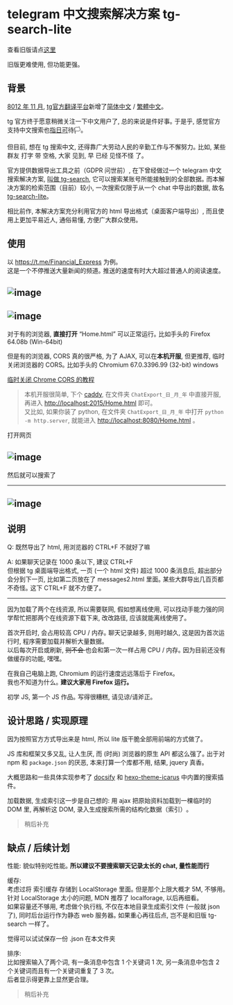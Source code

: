 # telegram 中文搜索解决方案 tg-search-lite 

查看旧版请点[这里](https://github.com/cxumol/tg-search/tree/master)

旧版更难使用, 但功能更强｡ 

## 背景

[8012 年 11 月](https://t.me/zh_CN/476), [tg官方翻译平台](https://translations.telegram.org/)新增了[简体中文](https://translations.telegram.org/zh-hans/) / [繁體中文](https://translations.telegram.org/zh-hant/)｡ 

tg 官方终于愿意稍微关注一下中文用户了, 总的来说是件好事｡ 于是乎, 感觉官方支持中文搜索也[指](https://i.jpg.dog/img/9550032bc2aa530fe04bdffafd4c47eb.jpg)[日](https://a.photo/images/2018/11/12/20181013225313_60687.jpg)[可](https://i.jpg.dog/img/8a94e5be988359f6a61e357345b85ee3.jpg)待🏳️｡ 

但目前, 想在 tg 搜索中文, 还得靠广大劳动人民的辛勤工作与不懈努力｡ 比如, 某些 群友 打字 带 空格, 大家 见到, 早 已经 见怪不怪 了｡ 

官方提供数据导出工具之前（GDPR 问世前）, 在下曾经做过一个 telegram 中文搜索解决方案,  [叫做 tg-search](https://github.com/cxumol/tg-search/blob/master/README.md),  它可以搜索某账号所能接触到的全部数据｡  而本解决方案的检索范围（目前）较小, 一次搜索仅限于从一个 chat 中导出的数据, 故名 [tg-search-lite](https://github.com/cxumol/tg-search/blob/lite/README.md)｡ 

相比前作, 本解决方案充分利用官方的 html 导出格式（桌面客户端导出）, 而且使用上更加平易近人, 通俗易懂, 方便广大群众使用｡ 

## 使用

以 <https://t.me/Financial_Express> 为例｡   
这是一个不停推送大量新闻的频道｡ 推送的速度有时大大超过普通人的阅读速度｡ 

![image](https://user-images.githubusercontent.com/8279655/48327046-781f5b00-e5f1-11e8-80c0-e4c157a512f1.png)
---
![image](https://user-images.githubusercontent.com/8279655/48326474-6daf9200-e5ee-11e8-8480-56a05897c564.png)
---
对于有的浏览器,  **直接打开** “Home.html” 可以正常运行｡ 比如手头的 Firefox 64.08b (Win-64bit)

但是有的浏览器,  CORS 真的很严格,  为了 AJAX,  可以在**本机开服**, 但更推荐, 临时关闭浏览器的 CORS｡ 比如手头的 Chromium 67.0.3396.99 (32-bit) windows

[临时关闭 Chrome CORS 的教程](https://github.com/zhongxia245/blog/issues/28)

> 本机开服很简单, 下个 [caddy](https://caddyserver.com/), 在文件夹 `ChatExport_日_月_年` 中直接开服,   再进入 <http://localhost:2015/Home.html> 即可｡   
> 又比如,  如果你装了 python,  在文件夹 `ChatExport_日_月_年` 中打开 `python -m http.server`, 就能进入 <http://localhost:8080/Home.html> ｡ 



打开网页

![image](https://user-images.githubusercontent.com/8279655/48327383-3d1e2700-e5f3-11e8-81c8-da6c8cd8ac23.png)
---

然后就可以搜索了

---
![image](https://user-images.githubusercontent.com/8279655/48326965-09420200-e5f1-11e8-912d-362e1ec20872.png)
---

## 说明

Q: 既然导出了 html,  用浏览器的 CTRL+F 不就好了嘛

A: 如果聊天记录在 1000 条以下, 建议 CTRL+F    
但根据 tg 桌面端导出格式, 一页 (一个 html 文件) 超过 1000 条消息后, 超出部分会分到下一页, 比如第二页放在了 messages2.html 里面｡ 某些大群导出几百页都不奇怪｡  这下 CTRL+F 就不方便了｡

---

因为加载了两个在线资源,  所以需要联网, 
假如想离线使用,  可以找动手能力强的同学帮忙把那两个在线资源下载下来, 改改路径,  应该就能离线使用了｡ 

首次开启时, 会占用较高 CPU / 内存｡ 聊天记录越多, 则用时越久, 这是因为首次运行时, 程序需要加载并解析大量数据｡  
以后每次开启或刷新, <del> 则不会 </del> 也会和第一次一样占用 CPU / 内存｡  因为目前还没有做缓存的功能, 嘿嘿｡ 


在我自己电脑上跑,  Chromium 的运行速度远远落后于 Firefox｡   
我也不知道为什么｡ **建议大家用 Firefox 运行｡** 

初学 JS, 第一个 JS 作品｡ 写得很糟糕, 请见谅/请斧正｡ 

## 设计思路 / 实现原理

因为按照官方方式导出来是 html, 所以 lite 版干脆全部用前端的方式做了｡

JS 库和框架又多又乱, 让人生厌, 而 (时尚) 浏览器的原生 API 都这么强了｡ 出于对 npm 和 `package.json` 的厌恶, 本来打算一个库都不用, 结果, jquery 真香｡

大概思路和一些具体实现参考了 [docsify](https://github.com/docsifyjs/docsify) 和 [hexo-theme-icarus](https://github.com/ppoffice/hexo-theme-icarus/) 中内置的搜索插件｡ 

加载数据, 生成索引这一步是自己想的: 用 ajax 把原始资料加载到一棵临时的 DOM 里, 再解析这 DOM, 录入生成搜索所需的结构化数据（索引）｡ 

> 稍后补充

## 缺点 / 后续计划

性能: 
貌似特别吃性能｡ **所以建议不要搜索聊天记录太长的 chat, 量性能而行** 



缓存:  
考虑过将 索引缓存 存储到 LocalStorage 里面｡ 但是那个上限大概才 5M, 不够用｡  
针对 LocalStorage 太小的问题, MDN 推荐了 localforage, 以后再细看｡  
如果容量还不够用, 考虑做个执行档, 不仅在本地目录生成索引文件 (一般就 json 了), 同时后台运行作为静态 web 服务器｡ 
如果重心再往后点, 岂不是和旧版 tg-search 一样了｡ 

觉得可以试试保存一份 .json 在本文件夹

排序:  
比如搜索输入了两个词, 有一条消息中包含 1 个关键词 1 次, 另一条消息中包含 2 个关键词而且有一个关键词重复了 3 次｡   
后者显示得更靠上显然更合理｡ 


> 稍后补充
